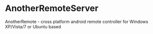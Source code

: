 AnotherRemoteServer
===================

AnotherRemote - cross platform android remote controller for Windows XP/Vista/7 or Ubuntu based
